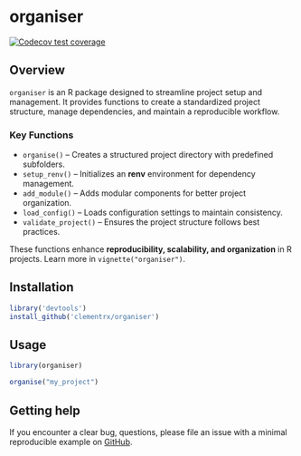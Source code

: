 
<!-- README.md is generated from README.Rmd. Please edit that file -->

# organiser

[![Codecov test
coverage](https://codecov.io/gh/clementrx/organiser/graph/badge.svg)](https://app.codecov.io/gh/clementrx/organiser)

## Overview

`organiser` is an R package designed to streamline project setup and
management. It provides functions to create a standardized project
structure, manage dependencies, and maintain a reproducible workflow.

### Key Functions

- `organise()` – Creates a structured project directory with predefined
  subfolders.  
- `setup_renv()` – Initializes an **renv** environment for dependency
  management.  
- `add_module()` – Adds modular components for better project
  organization.  
- `load_config()` – Loads configuration settings to maintain
  consistency.  
- `validate_project()` – Ensures the project structure follows best
  practices.

These functions enhance **reproducibility, scalability, and
organization** in R projects. Learn more in `vignette("organiser")`.

## Installation

``` r
library('devtools')
install_github('clementrx/organiser')
```

## Usage

``` r
library(organiser)

organise("my_project")
```

## Getting help

If you encounter a clear bug, questions, please file an issue with a
minimal reproducible example on
[GitHub](https://github.com/clementrx/organiser/issues).

